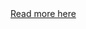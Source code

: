 <a href="https://saykiat.com/essay/trying-out-server-side-rendering-with-gatsbyjs">
  Read more here
</a>